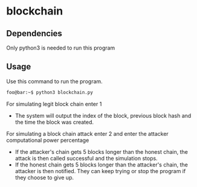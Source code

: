 # blockchain

## Dependencies
Only python3 is needed to run this program

## Usage

Use this command to run the program.

```bash
foo@bar:~$ python3 blockchain.py
```

For simulating legit block chain enter 1

- The system will output the index of the block, previous block hash and the time the block was created.

For simulating a block chain attack enter 2 and enter the attacker computational power percentage

- If the attacker's chain gets 5 blocks longer than the honest chain, the attack is then called successful and the simulation stops.
- If the honest chain gets 5 blocks longer than the attacker's chain, the attacker is then notified. They can keep trying or stop the program if they choose to give up.

